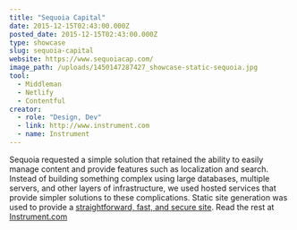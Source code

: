 ```yaml
---
title: "Sequoia Capital"
date: 2015-12-15T02:43:00.000Z
posted_date: 2015-12-15T02:43:00.000Z
type: showcase
slug: sequoia-capital
website: https://www.sequoiacap.com/
image_path: /uploads/1450147287427_showcase-static-sequoia.jpg
tool:
  - Middleman
  - Netlify
  - Contentful
creator:
  - role: "Design, Dev"
  - link: http://www.instrument.com
  - name: Instrument
---
```

Sequoia requested a simple solution that retained the ability to easily manage content and provide features such as localization and search. Instead of building something complex using large databases, multiple servers, and other layers of infrastructure, we used hosted services that provide simpler solutions to these complications. Static site generation was used to provide a [straightforward, fast, and secure site](http://www.smashingmagazine.com/2015/11/modern-static-website-generators-next-big-thing/). Read the rest at [Instrument.com](http://www.instrument.com/latest/when-simple-is-the-only-option)


